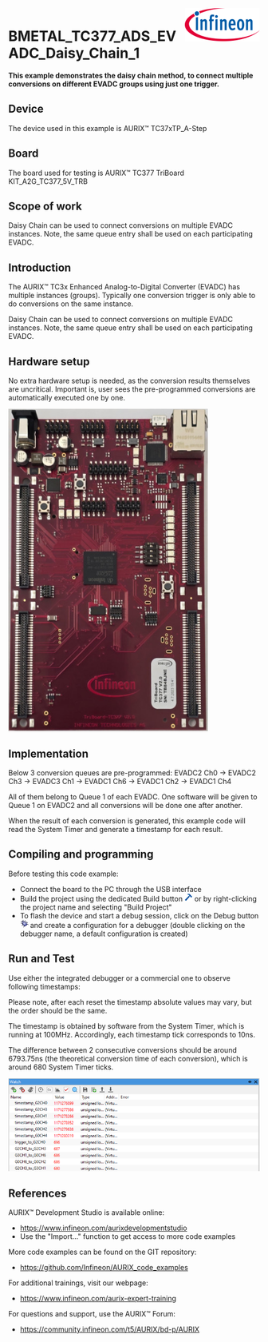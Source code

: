 <img src="./Images/IFX_LOGO_600.gif" align="right" width="150" />
  
# BMETAL_TC377_ADS_EVADC_Daisy_Chain_1

**This example demonstrates the daisy chain method, to connect multiple conversions on different EVADC groups using just one trigger.**  

## Device  
The device used in this example is AURIX™ TC37xTP_A-Step  

## Board  
The board used for testing is AURIX™ TC377 TriBoard KIT_A2G_TC377_5V_TRB
  
## Scope of work  
Daisy Chain can be used to connect conversions on multiple EVADC instances. Note, the same queue entry shall be used on each participating EVADC.  

## Introduction  
The AURIX™ TC3x Enhanced Analog-to-Digital Converter (EVADC) has multiple instances (groups). Typically one conversion trigger is only able to do conversions on the same instance.

Daisy Chain can be used to connect conversions on multiple EVADC instances. Note, the same queue entry shall be used on each participating EVADC.

## Hardware setup  
No extra hardware setup is needed, as the conversion results themselves are uncritical. Important is, user sees the pre-programmed conversions are automatically executed one by one.

<img src="./Images/KIT_A2G_TC377_TRB_600x600.jpg" width="400" />   

## Implementation  
Below 3 conversion queues are pre-programmed:
EVADC2 Ch0 &rarr; EVADC2 Ch3 &rarr; EVADC3 Ch1 &rarr; EVADC1 Ch6 &rarr; EVADC1 Ch2 &rarr; EVADC1 Ch4

All of them belong to Queue 1 of each EVADC. One software will be given to Queue 1 on EVADC2 and all conversions will be done one after another.

When the result of each conversion is generated, this example code will read the System Timer and generate a timestamp for each result.

## Compiling and programming
Before testing this code example:  
- Connect the board to the PC through the USB interface
- Build the project using the dedicated Build button <img src="./Images/build_activeproj.gif" /> or by right-clicking the project name and selecting "Build Project"
- To flash the device and start a debug session, click on the Debug button <img src="./Images/debug.gif" /> and create a configuration for a debugger (double clicking on the debugger name, a default configuration is created)

## Run and Test   
Use either the integrated debugger or a commercial one to observe following timestamps:

Please note, after each reset the timestamp absolute values may vary, but the order should be the same.

The timestamp is obtained by software from the System Timer, which is running at 100MHz. Accordingly, each timestamp tick corresponds to 10ns.

The difference between 2 consecutive conversions should be around 6793.75ns (the theoretical conversion time of each conversion), which is around 680 System Timer ticks.

<img src="./Images/timestamp.png" width="800" />


## References  

AURIX&trade; Development Studio is available online:  
- <https://www.infineon.com/aurixdevelopmentstudio>  
- Use the "Import..." function to get access to more code examples  

More code examples can be found on the GIT repository:  
- <https://github.com/Infineon/AURIX_code_examples>  

For additional trainings, visit our webpage:  
- <https://www.infineon.com/aurix-expert-training>  

For questions and support, use the AURIX&trade; Forum:  
- <https://community.infineon.com/t5/AURIX/bd-p/AURIX>  
